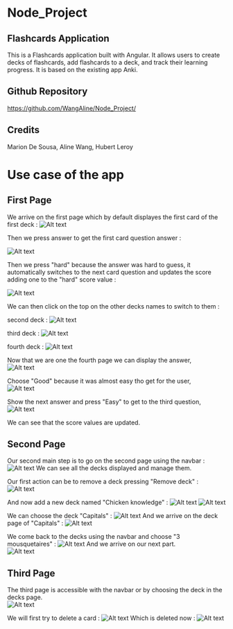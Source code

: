 # Node_Project
## Flashcards Application

This is a Flashcards application built with Angular. It allows users to create decks of flashcards, add flashcards to a deck, and track their learning progress.
It is based on the existing app Anki.

## Github Repository

https://github.com/WangAline/Node_Project/

## Credits
Marion De Sousa, Aline Wang, Hubert Leroy

# Use case of the app

## First Page

We arrive on the first page which by default displayes the first card of the first deck  : 
![Alt text](Screenshots/main/main_on_start.png)

Then we press answer to get the first card question answer  :

![Alt text](Screenshots/main/main_with_answer.png)

Then we press "hard" because the answer was hard to guess, it automatically switches to the next card question and updates the score adding one to the "hard" score value  :

![Alt text](Screenshots/main/main_hard_pressed.png)

We can then click on the top on the other decks names to switch to them  :

second deck  : 
![Alt text](Screenshots/main/second_deck_after_switching.png)

third deck  : 
![Alt text](Screenshots/main/third_deck_after_switching.png)

fourth deck  : 
![Alt text](Screenshots/main/fourth_deck_after_switching.png)

Now that we are one the fourth page we can display the answer,  
![Alt text](Screenshots/main/fourth_deck_main_with_answer.png)

Choose "Good" because it was almost easy tho get for the user,  
![Alt text](Screenshots/main/fourth_deck_main_good_pressed.png)

Show the next answer and press "Easy" to get to the third question,
![Alt text](Screenshots/main/fourth_deck_main_easy_pressed.png)

We can see that the score values are updated.  

## Second Page

Our second main step is to go on the second page using the navbar  : 
![Alt text](Screenshots/decks/decks_page_on_start.png)
We can see all the decks displayed and manage them.

Our first action can be to remove a deck pressing "Remove deck"  : 
![Alt text](Screenshots/decks/removed_a_deck.png)

And now add a new deck named "Chicken knowledge"  :
![Alt text](Screenshots/decks/adding_chicken_knowledge.png)
![Alt text](Screenshots/decks/chicken_knowledge_added.png)

We can choose the deck "Capitals"  :
![Alt text](Screenshots/decks/choosing_deck_capitals.png)
And we arrive on the deck page of "Capitals"  :
![Alt text](Screenshots/decks/after_choosing_deck_capitals.png)

We come back to the decks using the navbar and choose "3 mousquetaires"  :
 ![Alt text](Screenshots/decks/choosing_deck_3_mousquetaires.png)
 And we arrive on our next part.  
 ![Alt text](Screenshots/deck/after_choosing_3_mousquetaires.png)

## Third Page

The third page is accessible with the navbar or by choosing the deck in the decks page.  
![Alt text](Screenshots/deck/after_choosing_3_mousquetaires.png)

We will first try to delete a card  :
![Alt text](Screenshots/deck/before_deleting_a_card.png)
Which is deleted now  :
![Alt text](Screenshots/deck/after_deleting_a_card.png)







